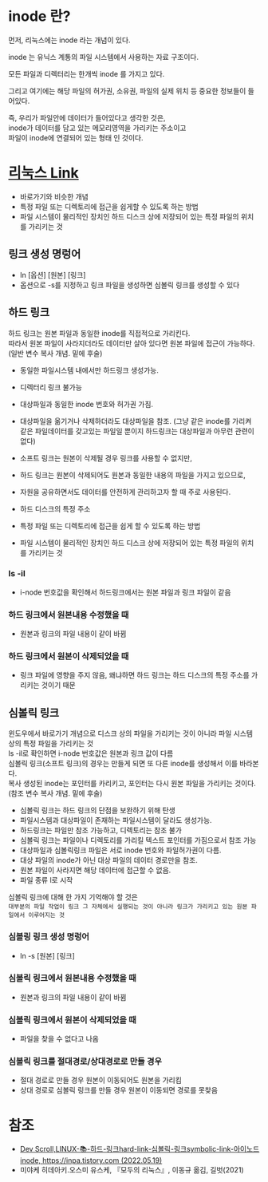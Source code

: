 # inode 란?
먼저, 리눅스에는 inode 라는 개념이 있다. 

inode 는 유닉스 계통의 파일 시스템에서 사용하는 자료 구조이다.

모든 파일과 디렉터리는 한개씩 inode 를 가지고 있다.

그리고 여기에는 해당 파일의 허가권, 소유권, 파일의 실제 위치 등 중요한 정보들이 들어있다.

즉, 우리가 파일안에 데이터가 들어있다고 생각한 것은,  
inode가 데이터를 담고 있는 메모리영역을 가리키는 주소이고  
파일이 inode에 연결되어 있는 형태 인 것이다.  


# [리눅스 Link](https://www.youtube.com/watch?v=7FeRC-pgcX4&list=PL0d8NnikouEVcV3eb4hKvH5BccI2AaVGJ&index=19)
* 바로가기와 비슷한 개념
* 특정 파일 또는 디렉토리에 접근을 쉽게할 수 있도록 하는 방법
* 파일 시스템이 물리적인 장치인 하드 디스크 상에 저장되어 있는 특정 파일의 위치를 가리키는 것


## 링크 생성 명렁어
* ln [옵션] [원본] [링크]
* 옵션으로 -s를 지정하고 링크 파일을 생성하면 심볼릭 링크를 생성할 수 있다

## 하드 링크
하드 링크는 원본 파일과 동일한 inode를 직접적으로 가리킨다.  
따라서 원본 파일이 사라지더라도 데이터만 살아 있다면 원본 파일에 접근이 가능하다. (일반 변수 복사 개념. 밑에 후술)

* 동일한 파일시스템 내에서만 하드링크 생성가능.
* 디렉터리 링크 불가능
* 대상파일과 동일한 inode 번호와 허가권 가짐.
* 대상파일을 옮기거나 삭제하더라도 대상파일을 참조. (그냥 같은 inode를 가리켜 같은 파일데이터를 갖고있는 파일일 뿐이지 하드링크는 대상파일과 아무런 관련이 없다)
* 소프트 링크는 원본이 삭제될 경우 링크를 사용할 수 없지만,
* 하드 링크는 원본이 삭제되어도 원본과 동일한 내용의 파일을 가지고 있으므로,
* 자원을 공유하면서도 데이터를 안전하게 관리하고자 할 때 주로 사용된다.

* 하드 디스크의 특정 주소
* 특정 파일 또는 디렉토리에 접근을 쉽게 할 수 있도록 하는 방법
* 파일 시스템이 물리적인 장치인 하드 디스크 상에 저장되어 있는 특정 파일의 위치를 가리키는 것


### ls -il
* i-node 번호값을 확인해서 하드링크에서는 원본 파일과 링크 파일이 같음


### 하드 링크에서 원본내용 수정했을 때
* 원본과 링크의 파일 내용이 같이 바뀜


### 하드 링크에서 원본이 삭제되었을 때
* 링크 파일에 영향을 주지 않음, 왜냐하면 하드 링크는 하드 디스크의 특정 주소를 가리키는 것이기 때문


## 심볼릭 링크
윈도우에서 바로가기 개념으로 디스크 상의 파일을 가리키는 것이 아니라 파일 시스템 상의 특정 파일을 가리키는 것  
ls -il로 확인하면 i-node 번호값은 원본과 링크 값이 다름  
심볼릭 링크(소프트 링크)의 경우는 만들게 되면 또 다른 inode를 생성해서 이를 바라본다.  
복사 생성된 inode는 포인터를 카리키고, 포인터는 다시 원본 파일을 가리키는 것이다. (참조 변수 복사 개념. 밑에 후술)

* 심볼릭 링크는 하드 링크의 단점을 보완하기 위해 탄생
* 파일시스템과 대상파일이 존재하는 파일시스템이 달라도 생성가능.
* 하드링크는 파일만 참조 가능하고, 디렉토리는 참조 불가
* 심볼릭 링크는 파일이나 디렉토리를 가리킬 텍스트 포인터를 가짐으로서 참조 가능
* 대상파일과 심볼릭링크 파일은 서로 inode 번호와 파일허가권이 다름.
* 대상 파일의 inode가 아닌 대상 파일의 데이터 경로만을 참조.
* 원본 파일이 사라지면 해당 데이터에 접근할 수 없음.
* 파일 종류 l로 시작

심볼릭 링크에 대해 한 가지 기억해야 할 것은  
`대부분의 파일 작업이 링크 그 자체에서 실행되는 것이 아니라 링크가 가리키고 있는 원본 파일에서 이루어지는 것`


### 심볼링 링크 생성 명렁어
* ln -s [원본] [링크]

### 심볼릭 링크에서 원본내용 수정했을 때
* 원본과 링크의 파일 내용이 같이 바뀜


### 심볼릭 링크에서 원본이 삭제되었을 때
* 파일을 찾을 수 없다고 나옴


### 심볼릭 링크를 절대경로/상대경로로 만들 경우
* 절대 경로로 만들 경우 원본이 이동되어도 원본을 가리킴
* 상대 경로로 심볼릭 링크를 만들 경우 원본이 이동되면 경로를 못찾음



# 참조
* [Dev Scroll,LINUX-📚-하드-링크hard-link-심볼릭-링크symbolic-link-아이노드inode, https://inpa.tistory.com (2022.05.19)](https://inpa.tistory.com/entry/LINUX-%F0%9F%93%9A-%ED%95%98%EB%93%9C-%EB%A7%81%ED%81%AChard-link-%EC%8B%AC%EB%B3%BC%EB%A6%AD-%EB%A7%81%ED%81%ACsymbolic-link-%EC%95%84%EC%9D%B4%EB%85%B8%EB%93%9Cinode?category=890814)
* 미야케 히데아키.오스미 유스케, 『모두의 리눅스』, 이동규 옮김, 길벗(2021)

